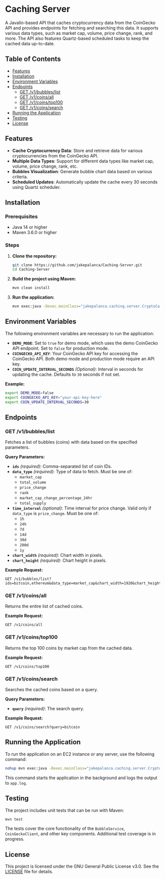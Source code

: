 # Caching Server

A Javalin-based API that caches cryptocurrency data from the CoinGecko API and provides endpoints for fetching and searching this data. It supports various data types, such as market cap, volume, price change, rank, and more. The API also features Quartz-based scheduled tasks to keep the cached data up-to-date.

## Table of Contents

- [Features](#features)
- [Installation](#installation)
- [Environment Variables](#environment-variables)
- [Endpoints](#endpoints)
    - [GET /v1/bubbles/list](#get-v1bubbleslist)
    - [GET /v1/coins/all](#get-v1coinssall)
    - [GET /v1/coins/top100](#get-v1coinstop100)
    - [GET /v1/coins/search](#get-v1coinssearch)
- [Running the Application](#running-the-application)
- [Testing](#testing)
- [License](#license)

## Features

- **Cache Cryptocurrency Data**: Store and retrieve data for various cryptocurrencies from the CoinGecko API.
- **Multiple Data Types**: Support for different data types like market cap, volume, price change, rank, etc.
- **Bubbles Visualization**: Generate bubble chart data based on various criteria.
- **Scheduled Updates**: Automatically update the cache every 30 seconds using Quartz scheduler.

## Installation

### Prerequisites

- Java 14 or higher
- Maven 3.6.0 or higher

### Steps

1. **Clone the repository:**

   ```bash
   git clone https://github.com/jakepalanca/Caching-Server.git
   cd Caching-Server
   ```

2. **Build the project using Maven:**

   ```bash
   mvn clean install
   ```

3. **Run the application:**

   ```bash
   mvn exec:java -Dexec.mainClass="jakepalanca.caching.server.CryptoCacheApplication"
   ```

## Environment Variables

The following environment variables are necessary to run the application:

- **`DEMO_MODE`**: Set to `true` for demo mode, which uses the demo CoinGecko API endpoint. Set to `false` for production mode.
- **`COINGECKO_API_KEY`**: Your CoinGecko API key for accessing the CoinGecko API. Both demo mode and production mode require an API key.
- **`COIN_UPDATE_INTERVAL_SECONDS`** *(Optional)*: Interval in seconds for updating the cache. Defaults to `30` seconds if not set.

**Example:**

```bash
export DEMO_MODE=false
export COINGECKO_API_KEY="your-api-key-here"
export COIN_UPDATE_INTERVAL_SECONDS=30
```

## Endpoints

### GET /v1/bubbles/list

Fetches a list of bubbles (coins) with data based on the specified parameters.

**Query Parameters:**

- **`ids`** *(required)*: Comma-separated list of coin IDs.
- **`data_type`** *(required)*: Type of data to fetch. Must be one of:
  - `market_cap`
  - `total_volume`
  - `price_change`
  - `rank`
  - `market_cap_change_percentage_24hr`
  - `total_supply`
- **`time_interval`** *(optional)*: Time interval for price change. Valid only if `data_type` is `price_change`. Must be one of:
  - `1h`
  - `24h`
  - `7d`
  - `14d`
  - `30d`
  - `200d`
  - `1y`
- **`chart_width`** *(required)*: Chart width in pixels.
- **`chart_height`** *(required)*: Chart height in pixels.

**Example Request:**

```http
GET /v1/bubbles/list?ids=bitcoin,ethereum&data_type=market_cap&chart_width=1920&chart_height=1080
```

### GET /v1/coins/all

Returns the entire list of cached coins.

**Example Request:**

```http
GET /v1/coins/all
```

### GET /v1/coins/top100

Returns the top 100 coins by market cap from the cached data.

**Example Request:**

```http
GET /v1/coins/top100
```

### GET /v1/coins/search

Searches the cached coins based on a query.

**Query Parameters:**

- **`query`** *(required)*: The search query.

**Example Request:**

```http
GET /v1/coins/search?query=bitcoin
```

## Running the Application

To run the application on an EC2 instance or any server, use the following command:

```bash
nohup mvn exec:java -Dexec.mainClass="jakepalanca.caching.server.CryptoCacheApplication" > app.log 2>&1 &
```

This command starts the application in the background and logs the output to `app.log`.

## Testing

The project includes unit tests that can be run with Maven:

```bash
mvn test
```

The tests cover the core functionality of the `BubbleService`, `CoinGeckoClient`, and other key components. Additional test coverage is in progress.

## License

This project is licensed under the GNU General Public License v3.0. See the [LICENSE](LICENSE.md) file for details.
